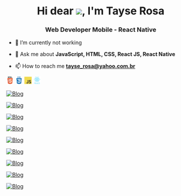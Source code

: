 <h1 align="center">Hi dear <img src="https://raw.githubusercontent.com/kaueMarques/kaueMarques/master/hi.gif" width="30px">, I'm Tayse Rosa</h1>
<h3 align="center">Web Developer Mobile - React Native</h3>


- 🔭 I’m currently not working

- 💬 Ask me about **JavaScript, HTML, CSS, React JS, React Native**

- 📫 How to reach me **tayse_rosa@yahoo.com.br**

<p align="left">

<img src="https://raw.githubusercontent.com/devicons/devicon/master/icons/html5/html5-original-wordmark.svg" alt="html5"  width="20" height="20"/>

<img src="https://raw.githubusercontent.com/devicons/devicon/master/icons/css3/css3-plain-wordmark.svg" alt="css3"  width="20" height="20"/>


<img src="https://raw.githubusercontent.com/devicons/devicon/master/icons/javascript/javascript-original.svg" alt="javascript" width="20" height="20"/>

<img src="https://raw.githubusercontent.com/devicons/devicon/master/icons/react/react-original-wordmark.svg" alt="react" width="20" height="20"/>


[![Blog](https://img.shields.io/badge/HTML5-E34F26?style=for-the-badge&logo=html5&logoColor=white
)](https://www.tayserosa.dev)

[![Blog](https://img.shields.io/badge/CSS3-1572B6?style=for-the-badge&logo=css3&logoColor=white
)](https://www.tayserosa.dev)

[![Blog](https://img.shields.io/badge/Bootstrap-563D7C?style=for-the-badge&logo=bootstrap&logoColor=white
)](https://www.tayserosa.dev)


[![Blog](https://img.shields.io/badge/Sass-CC6699?style=for-the-badge&logo=sass&logoColor=white
)](https://www.tayserosa.dev)

[![Blog](https://img.shields.io/badge/JavaScript-F7DF1E?style=for-the-badge&logo=javascript&logoColor=black
)](https://www.tayserosa.dev)

[![Blog](https://img.shields.io/badge/TypeScript-007ACC?style=for-the-badge&logo=typescript&logoColor=white
)](https://www.tayserosa.dev)


[![Blog](https://img.shields.io/badge/React_Native-20232A?style=for-the-badge&logo=react&logoColor=61DAFB
)](https://www.tayserosa.dev)

[![Blog](https://img.shields.io/badge/styled--components-DB7093?style=for-the-badge&logo=styled-components&logoColor=white
)](https://www.tayserosa.dev)

[![Blog](https://img.shields.io/badge/Markdown-000000?style=for-the-badge&logo=markdown&logoColor=white
)](https://www.tayserosa.dev)
  
  </p>
